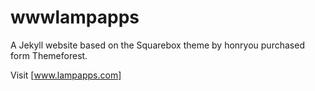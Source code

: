 # wwwlampapps
A Jekyll website based on the Squarebox theme by honryou purchased form Themeforest.

Visit [www.lampapps.com]

[www.lampapps.com]: http://www.lampapps.com
